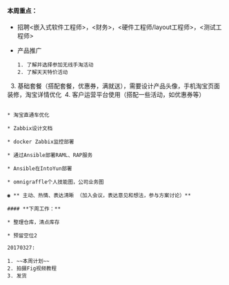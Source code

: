 #### **本周重点：**

* 招聘&lt;嵌入式软件工程师&gt;，&lt;财务&gt;，&lt;硬件工程师/layout工程师&gt;，&lt;测试工程师&gt;

* 产品推广

  ```
  1. 了解并选择参加无线手淘活动 
  2. 了解天天特价活动
   3. 基础套餐（搭配套餐，优惠券，满就送），需要设计产品头像，手机淘宝页面装修，淘宝详情优化 
  4. 客户运营平台使用（搭配一些活动，如优惠券等）
  ```

* 淘宝直通车优化

* Zabbix设计文档

* docker Zabbix监控部署

* 通过Ansible部署RAML、RAP服务

* Ansible在IntoYun部署

* omnigraffle个人技能图，公司业务图

◉ ** 主动、热情、表达清晰 （加入会议，表达意见和想法，参与方案讨论）**

#### **下周工作：**

* 整理仓库，清点库存

* 预留空位2

20170327:

1. ~~本周计划~~
2. 拍摄Fig视频教程
3. 发货



